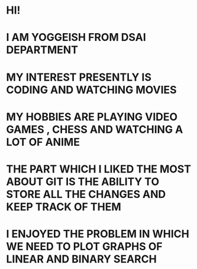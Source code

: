>>>
  # HI!
  # I AM YOGGEISH FROM DSAI DEPARTMENT
  # MY INTEREST PRESENTLY IS CODING AND WATCHING MOVIES
  # MY HOBBIES ARE PLAYING VIDEO GAMES , CHESS AND  WATCHING A LOT OF ANIME

>>>
 # THE PART WHICH I LIKED THE MOST ABOUT GIT IS THE ABILITY TO STORE ALL THE CHANGES AND KEEP TRACK OF THEM

>>>
 # I ENJOYED THE PROBLEM IN WHICH WE NEED TO PLOT GRAPHS OF LINEAR AND BINARY SEARCH 
